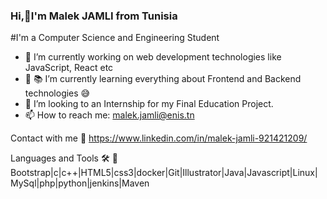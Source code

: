 ### Hi,👋I'm Malek JAMLI from Tunisia
#I'm a Computer Science and Engineering Student

- 🔭  I’m currently working on web development technologies like JavaScript, React etc
- 🌱 📚 I’m currently learning everything about Frontend and Backend technologies 😅
- 👯 I’m looking to an Internship for my Final Education Project.
- 📫 How to reach me: malek.jamli@enis.tn

Contact with me 📝
https://www.linkedin.com/in/malek-jamli-921421209/

Languages and Tools 🛠 📝
Bootstrap|c|c++|HTML5|css3|docker|Git|Illustrator|Java|Javascript|Linux|MySql|php|python|jenkins|Maven

